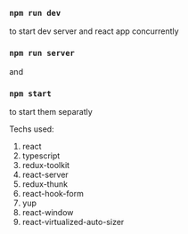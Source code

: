 ### `npm run dev`

to start dev server and react app concurrently

### `npm run server`

and

### `npm start`

to start them separatly

Techs used:

1. react
2. typescript
2. redux-toolkit
2. react-server
3. redux-thunk
4. react-hook-form
5. yup
6. react-window
7. react-virtualized-auto-sizer
